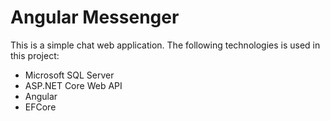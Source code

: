 # Angular Messenger

This is a simple chat web application. The following technologies is used in this project:
 
 - Microsoft SQL Server
 - ASP.NET Core Web API
 - Angular
 - EFCore 